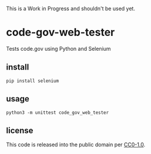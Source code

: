 This is a Work in Progress and shouldn't be used yet.

# code-gov-web-tester
Tests code.gov using Python and Selenium

## install
```
pip install selenium
```

## usage
```
python3 -m unittest code_gov_web_tester
```

## license
This code is released into the public domain per [CC0-1.0](https://creativecommons.org/publicdomain/zero/1.0/).

